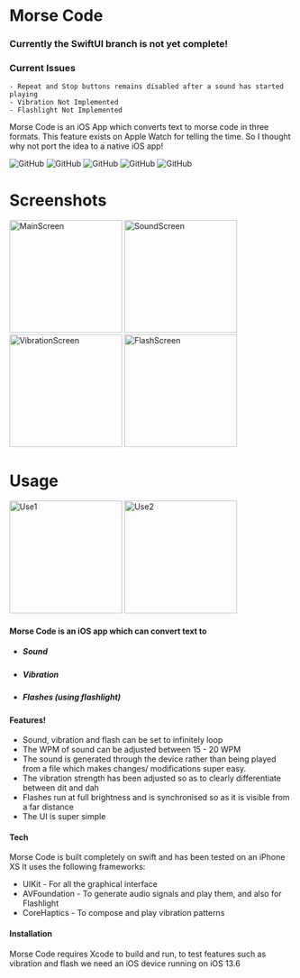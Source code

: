 # Morse Code
### Currently the SwiftUI branch is not yet complete!
### Current Issues
    - Repeat and Stop buttons remains disabled after a sound has started playing
    - Vibration Not Implemented
    - Flashlight Not Implemented

Morse Code is an iOS App which converts text to morse code in three formats. This feature exists on Apple Watch for telling the time. So I thought why not port the idea to a native iOS app!

![GitHub](https://img.shields.io/github/license/AsadAzam/MorseCode?style=for-the-badge)
![GitHub](https://img.shields.io/github/issues-raw/AsadAzam/MorseCode?style=for-the-badge)
![GitHub](https://img.shields.io/github/issues-closed-raw/AsadAzam/MorseCode?style=for-the-badge)
![GitHub](https://img.shields.io/github/issues-pr/AsadAzam/MorseCode?style=for-the-badge)
![GitHub](https://img.shields.io/github/last-commit/AsadAzam/MorseCode?style=for-the-badge)

# Screenshots
<p float="left">
  <img src="https://user-images.githubusercontent.com/32137859/90597714-464c1700-e20f-11ea-821a-9846b74e615a.png" alt="MainScreen" width="200"/>
  <img src="https://user-images.githubusercontent.com/32137859/90598375-865fc980-e210-11ea-9240-32f9dd21ee2d.png" alt="SoundScreen" width="200"/>
  <img src="https://user-images.githubusercontent.com/32137859/90598545-dd659e80-e210-11ea-90f3-e3b8aa378134.png" alt="VibrationScreen" width="200"/>
  <img src="https://user-images.githubusercontent.com/32137859/90598610-fbcb9a00-e210-11ea-97fb-3576cf8da652.png" alt="FlashScreen" width="200"/>
</p>

# Usage
<p float="left">
  <img src="https://user-images.githubusercontent.com/32137859/90598751-451be980-e211-11ea-8940-32a0a2bd59fa.png" alt="Use1" width="200"/>
  <img src="https://user-images.githubusercontent.com/32137859/90598775-51a04200-e211-11ea-8124-ddefb059acc0.png" alt="Use2" width="200"/>  
</p>

#### Morse Code is an iOS app which can convert text to
- ##### Sound
- ##### Vibration
- ##### Flashes (using flashlight)

#### Features!
  - Sound, vibration and flash can be set to infinitely loop
  - The WPM of sound can be adjusted between 15 - 20 WPM
  - The sound is generated through the device rather than being played from a file which makes changes/ modifications super easy.
  - The vibration strength has been adjusted so as to clearly differentiate between dit and dah
  - Flashes run at full brightness and is synchronised so as it is visible from a far distance
  - The UI is super simple

#### Tech

Morse Code is built completely on swift and has been tested on an iPhone XS
It uses the following frameworks:

* UIKit - For all the graphical interface
* AVFoundation - To generate audio signals and play them, and also for Flashlight
* CoreHaptics - To compose and play vibration patterns

#### Installation
Morse Code requires Xcode to build and run, to test features such as vibration and flash we need an iOS device running on iOS 13.6
